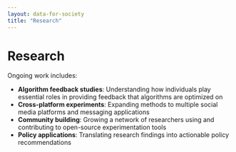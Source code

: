 ```yaml
---
layout: data-for-society
title: "Research"
---
```


# Research

Ongoing work includes:
- **Algorithm feedback studies**: Understanding how individuals play essential roles in providing feedback that algorithms are optimized on
- **Cross-platform experiments**: Expanding methods to multiple social media platforms and messaging applications
- **Community building**: Growing a network of researchers using and contributing to open-source experimentation tools
- **Policy applications**: Translating research findings into actionable policy recommendations